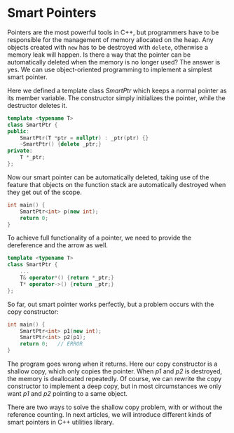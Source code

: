 # Smart Pointers

Pointers are the most powerful tools in C++, but programmers have to be responsible for the management of memory allocated on the heap. Any objects created with `new` has to be destroyed with `delete`, otherwise a memory leak will happen. Is there a way that the pointer can be automatically deleted when the memory is no longer used? The answer is yes. We can use object-oriented programming to implement a simplest smart pointer.

Here we defined a template class *SmartPtr* which keeps a normal pointer as its member variable. The constructor simply initializes the pointer, while the destructor deletes it.

```cpp
template <typename T>
class SmartPtr {
public:
    SmartPtr(T *ptr = nullptr) : _ptr(ptr) {}
    ~SmartPtr() {delete _ptr;}
private:
    T *_ptr;
};
```

Now our smart pointer can be automatically deleted, taking use of the feature that objects on the function stack are automatically destroyed when they get out of the scope.

```cpp
int main() {
    SmartPtr<int> p(new int);
    return 0;
}
```

To achieve full functionality of a pointer, we need to provide the dereference and the arrow as well.

```cpp
template <typename T>
class SmartPtr {
    ...
	T& operator*() {return *_ptr;}
    T* operator->() {return _ptr;}
};
```

So far, out smart pointer works perfectly, but a problem occurs with the copy constructor:

```cpp
int main() {
    SmartPtr<int> p1(new int);
    SmartPtr<int> p2(p1);
    return 0;	// ERROR
}
```

The program goes wrong when it returns. Here our copy constructor is a shallow copy, which only copies the pointer. When *p1* and *p2* is destroyed, the memory is deallocated repeatedly. Of course, we can rewrite the copy constructor to implement a deep copy, but in most circumstances we only want *p1* and *p2* pointing to a same object.

There are two ways to solve the shallow copy problem, with or without the reference counting. In next articles, we will introduce different kinds of smart pointers in C++ utilities library.